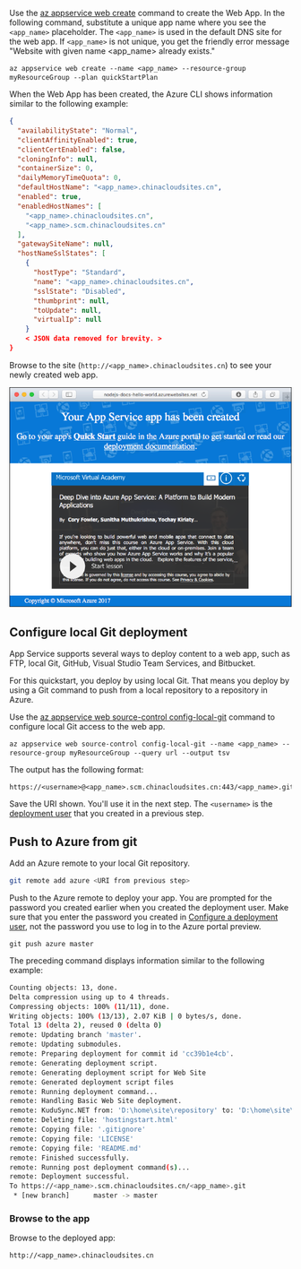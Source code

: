 Use the [az appservice web create](https://docs.microsoft.com/cli/azure/appservice/web#create) command to create the Web App. In the following command, substitute a unique app name where you see the `<app_name>` placeholder. The `<app_name>` is used in the default DNS site for the web app. If `<app_name>` is not unique, you get the friendly error message "Website with given name <app_name> already exists."

```azurecli
az appservice web create --name <app_name> --resource-group myResourceGroup --plan quickStartPlan
```

When the Web App has been created, the Azure CLI shows information similar to the following example:

```json
{
  "availabilityState": "Normal",
  "clientAffinityEnabled": true,
  "clientCertEnabled": false,
  "cloningInfo": null,
  "containerSize": 0,
  "dailyMemoryTimeQuota": 0,
  "defaultHostName": "<app_name>.chinacloudsites.cn",
  "enabled": true,
  "enabledHostNames": [
    "<app_name>.chinacloudsites.cn",
    "<app_name>.scm.chinacloudsites.cn"
  ],
  "gatewaySiteName": null,
  "hostNameSslStates": [
    {
      "hostType": "Standard",
      "name": "<app_name>.chinacloudsites.cn",
      "sslState": "Disabled",
      "thumbprint": null,
      "toUpdate": null,
      "virtualIp": null
    }
    < JSON data removed for brevity. >
}
```

Browse to the site (`http://<app_name>.chinacloudsites.cn`) to see your newly created web app.

![app-service-web-service-created](../articles/app-service-web/media/app-service-web-get-started-nodejs-poc/app-service-web-service-created.png)

## Configure local Git deployment

App Service supports several ways to deploy content to a web app, such as FTP, local Git, GitHub, Visual Studio Team Services, and Bitbucket. 

For this quickstart, you deploy by using local Git. That means you deploy by using a Git command to push from a local repository to a repository in Azure. 

Use the [az appservice web source-control config-local-git](https://docs.microsoft.com/cli/azure/appservice/web/source-control#config-local-git) command to configure local Git access to the web app.

```azurecli
az appservice web source-control config-local-git --name <app_name> --resource-group myResourceGroup --query url --output tsv
```

The output has the following format:

```
https://<username>@<app_name>.scm.chinacloudsites.cn:443/<app_name>.git
```

Save the URI shown. You'll use it in the next step. The `<username>` is the [deployment user](#configure-a-deployment-user) that you created in a previous step.

## Push to Azure from git

Add an Azure remote to your local Git repository.

```bash
git remote add azure <URI from previous step>
```

Push to the Azure remote to deploy your app. You are prompted for the password you created earlier when you created the deployment user. Make sure that you enter the password you created in [Configure a deployment user](#configure-a-deployment-user), not the password you use to log in to the Azure portal preview.

```azurecli
git push azure master
```

The preceding command displays information similar to the following example:

```bash
Counting objects: 13, done.
Delta compression using up to 4 threads.
Compressing objects: 100% (11/11), done.
Writing objects: 100% (13/13), 2.07 KiB | 0 bytes/s, done.
Total 13 (delta 2), reused 0 (delta 0)
remote: Updating branch 'master'.
remote: Updating submodules.
remote: Preparing deployment for commit id 'cc39b1e4cb'.
remote: Generating deployment script.
remote: Generating deployment script for Web Site
remote: Generated deployment script files
remote: Running deployment command...
remote: Handling Basic Web Site deployment.
remote: KuduSync.NET from: 'D:\home\site\repository' to: 'D:\home\site\wwwroot'
remote: Deleting file: 'hostingstart.html'
remote: Copying file: '.gitignore'
remote: Copying file: 'LICENSE'
remote: Copying file: 'README.md'
remote: Finished successfully.
remote: Running post deployment command(s)...
remote: Deployment successful.
To https://<app_name>.scm.chinacloudsites.cn/<app_name>.git
 * [new branch]      master -> master
```

### Browse to the app

Browse to the deployed app:

```
http://<app_name>.chinacloudsites.cn
```